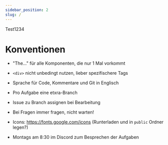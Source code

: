 ```yaml
---
sidebar_position: 2
slug: /
---
```


Test1234

# Konventionen

 - "The..." für alle Komponenten, die nur 1 Mal vorkommt
 - `<div>` nicht unbedingt nutzen, lieber spezifischere Tags
 - Sprache für Code, Kommentare und Git in Englisch
 - Pro Aufgabe eine etxra-Branch
 - Issue zu Branch assignen bei Bearbeitung
 - Bei Fragen immer fragen, nicht warten!

 - Icons: https://fonts.google.com/icons (Runterladen und in `public` Ordner legen?)

 - Montags am 8:30 im Discord zum Besprechen der Aufgaben
